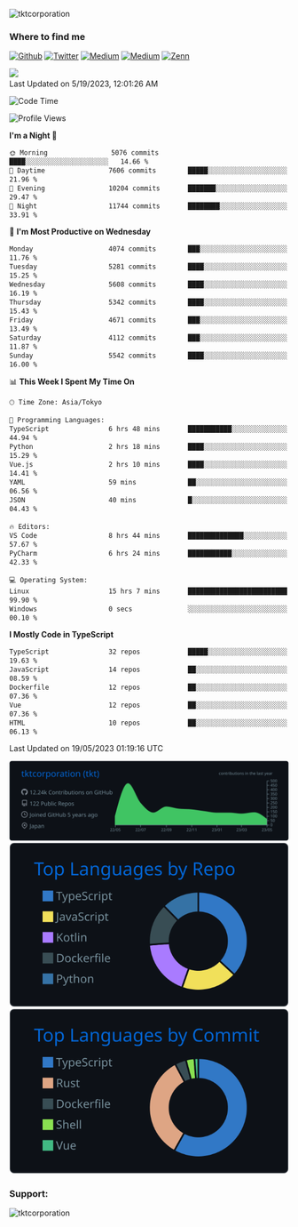 <p align="left"> <img src="https://komarev.com/ghpvc/?username=tktcorporation&label=Profile%20views&color=0e75b6&style=flat" alt="tktcorporation" /> </p>

<h3>Where to find me</h3>
<p>
<a href="https://github.com/tktcorporation" target="_blank"><img alt="Github" src="https://img.shields.io/badge/GitHub-%2312100E.svg?&style=for-the-badge&logo=Github&logoColor=white" /></a>
<a href="https://twitter.com/tktcorporation" target="_blank"><img alt="Twitter" src="https://img.shields.io/badge/twitter-%231DA1F2.svg?&style=for-the-badge&logo=twitter&logoColor=white" /></a>
<a href="https://www.linkedin.com/in/tktcorporation" target="_blank"><img alt="Medium" src="https://img.shields.io/badge/linkdin-0a66c2.svg?&style=for-the-badge&logo=linkedin&logoColor=white" /></a>
<a href="https://qiita.com/tktcorporation" target="_blank"><img alt="Medium" src="https://img.shields.io/badge/qiita-55C500.svg?&style=for-the-badge&logo=qiita&logoColor=white" /></a>
<a href="https://zenn.dev/tktcorporation" target="_blank"><img alt="Zenn" src="https://img.shields.io/badge/Zenn-3EA8FF.svg?&style=for-the-badge&logo=Zenn&logoColor=white" /></a>
</p>

<!--START_SECTION:lapras-card-->
<a href="https://lapras.com/public/tktcorporation" target="_blank" rel="noopener noreferrer"><img src="https://lapras-card-generator.vercel.app/api/svg?e=3.89&b=3.48&i=3.58&b1=%23232323&b2=%236d6d6d&i1=%23212121&i2=%23818181&l=en" width="300" ></a>  
Last Updated on 5/19/2023, 12:01:26 AM
<!--END_SECTION:lapras-card-->
  
<!--START_SECTION:waka-->
![Code Time](http://img.shields.io/badge/Code%20Time-966%20hrs%2024%20mins-blue)

![Profile Views](http://img.shields.io/badge/Profile%20Views-0-blue)

**I'm a Night 🦉** 

```text
🌞 Morning                5076 commits        ████░░░░░░░░░░░░░░░░░░░░░   14.66 % 
🌆 Daytime                7606 commits        █████░░░░░░░░░░░░░░░░░░░░   21.96 % 
🌃 Evening                10204 commits       ███████░░░░░░░░░░░░░░░░░░   29.47 % 
🌙 Night                  11744 commits       ████████░░░░░░░░░░░░░░░░░   33.91 % 
```
📅 **I'm Most Productive on Wednesday** 

```text
Monday                   4074 commits        ███░░░░░░░░░░░░░░░░░░░░░░   11.76 % 
Tuesday                  5281 commits        ████░░░░░░░░░░░░░░░░░░░░░   15.25 % 
Wednesday                5608 commits        ████░░░░░░░░░░░░░░░░░░░░░   16.19 % 
Thursday                 5342 commits        ████░░░░░░░░░░░░░░░░░░░░░   15.43 % 
Friday                   4671 commits        ███░░░░░░░░░░░░░░░░░░░░░░   13.49 % 
Saturday                 4112 commits        ███░░░░░░░░░░░░░░░░░░░░░░   11.87 % 
Sunday                   5542 commits        ████░░░░░░░░░░░░░░░░░░░░░   16.00 % 
```


📊 **This Week I Spent My Time On** 

```text
🕑︎ Time Zone: Asia/Tokyo

💬 Programming Languages: 
TypeScript               6 hrs 48 mins       ███████████░░░░░░░░░░░░░░   44.94 % 
Python                   2 hrs 18 mins       ████░░░░░░░░░░░░░░░░░░░░░   15.29 % 
Vue.js                   2 hrs 10 mins       ████░░░░░░░░░░░░░░░░░░░░░   14.41 % 
YAML                     59 mins             ██░░░░░░░░░░░░░░░░░░░░░░░   06.56 % 
JSON                     40 mins             █░░░░░░░░░░░░░░░░░░░░░░░░   04.43 % 

🔥 Editors: 
VS Code                  8 hrs 44 mins       ██████████████░░░░░░░░░░░   57.67 % 
PyCharm                  6 hrs 24 mins       ███████████░░░░░░░░░░░░░░   42.33 % 

💻 Operating System: 
Linux                    15 hrs 7 mins       █████████████████████████   99.90 % 
Windows                  0 secs              ░░░░░░░░░░░░░░░░░░░░░░░░░   00.10 % 
```

**I Mostly Code in TypeScript** 

```text
TypeScript               32 repos            █████░░░░░░░░░░░░░░░░░░░░   19.63 % 
JavaScript               14 repos            ██░░░░░░░░░░░░░░░░░░░░░░░   08.59 % 
Dockerfile               12 repos            ██░░░░░░░░░░░░░░░░░░░░░░░   07.36 % 
Vue                      12 repos            ██░░░░░░░░░░░░░░░░░░░░░░░   07.36 % 
HTML                     10 repos            ██░░░░░░░░░░░░░░░░░░░░░░░   06.13 % 
```




 Last Updated on 19/05/2023 01:19:16 UTC
<!--END_SECTION:waka-->

[![](https://raw.githubusercontent.com/tktcorporation/tktcorporation/master/profile-summary-card-output/github_dark/0-profile-details.svg)](https://github.com/vn7n24fzkq/github-profile-summary-cards)
[![](https://raw.githubusercontent.com/tktcorporation/tktcorporation/master/profile-summary-card-output/github_dark/1-repos-per-language.svg)](https://github.com/vn7n24fzkq/github-profile-summary-cards) [![](https://raw.githubusercontent.com/tktcorporation/tktcorporation/master/profile-summary-card-output/github_dark/2-most-commit-language.svg)](https://github.com/vn7n24fzkq/github-profile-summary-cards)

<h3 align="left">Support:</h3>
<p><a href="https://www.buymeacoffee.com/tktcorporation"> <img align="left" src="https://cdn.buymeacoffee.com/buttons/v2/default-yellow.png" height="50" width="210" alt="tktcorporation" /></a></p><br><br>
